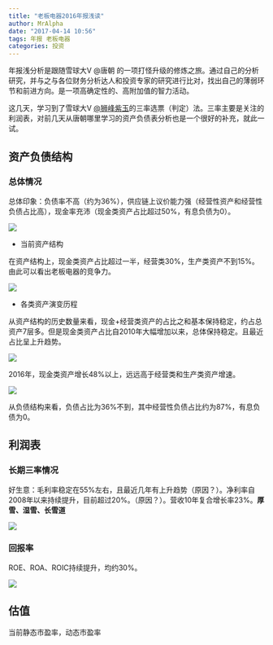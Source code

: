 ```yaml
---
title: "老板电器2016年报浅读"
author: MrAlpha
date: "2017-04-14 10:56"
tags: 年报 老板电器
categories: 投资
---
```


年报浅分析是跟随雪球大V @唐朝 的一项打怪升级的修炼之旅。通过自己的分析研究，并与之与各位财务分析达人和投资专家的研究进行比对，找出自己的薄弱环节和前进方向。是一项高确定性的、高附加值的智力活动。

这几天，学习到了雪球大V [@狮峰紫玉](https://xueqiu.com/cpcz)的三率选票（判定）法。三率主要是关注的利润表，对前几天从唐朝哪里学习的资产负债表分析也是一个很好的补充，就此一试。

## 资产负债结构

### 总体情况

总体印象：负债率不高（约为36%），供应链上议价能力强（经营性资产和经营性负债占比高），现金率充沛（现金类资产占比超过50%，有息负债为0）。

![](http://netimages.oss-cn-beijing.aliyuncs.com/2017-04-14_11-58-21.jpg)

- 当前资产结构

在资产结构上，现金类资产占比超过一半，经营类30%，生产类资产不到15%。由此可以看出老板电器的竞争力。

![](http://netimages.oss-cn-beijing.aliyuncs.com/2017-04-14_11-26-24.jpg)

- 各类资产演变历程

从资产结构的历史数量来看，现金+经营类资产的占比之和基本保持稳定，约占总资产7层多。但是现金类资产占比自2010年大幅增加以来，总体保持稳定。且最近占比呈上升趋势。

![](http://netimages.oss-cn-beijing.aliyuncs.com/2017-04-14_11-46-56.jpg)

2016年，现金类资产增长48%以上，远远高于经营类和生产类资产增速。

![](http://netimages.oss-cn-beijing.aliyuncs.com/2017-04-14_11-21-37.jpg)

从负债结构来看，负债占比为36%不到，其中经营性负债占比约为87%，有息负债为0。

## 利润表

### 长期三率情况

好生意：毛利率稳定在55%左右，且最近几年有上升趋势（原因？）。净利率自2008年以来持续提升，目前超过20%。（原因？）。营收10年复合增长率23%。**厚雪、湿雪、长雪道**

![](http://netimages.oss-cn-beijing.aliyuncs.com/2017-04-14_12-03-03.jpg)


### 回报率

ROE、ROA、ROIC持续提升，均约30%。

![](http://netimages.oss-cn-beijing.aliyuncs.com/2017-04-14_12-08-00.jpg)

## 估值

当前静态市盈率，动态市盈率
